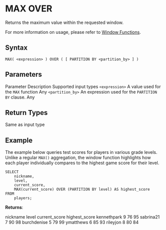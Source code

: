 # [](#max-over)MAX OVER

Returns the maximum value within the requested window.

For more information on usage, please refer to [Window Functions](/sql_reference/functions-reference/window/).

## [](#syntax)Syntax

```
MAX( <expression> ) OVER ( [ PARTITION BY <partition_by> ] )
```

## [](#parameters)Parameters

Parameter Description Supported input types `<expression>` A value used for the `MAX` function Any `<partition_by>` An expression used for the `PARTITION BY` clause. Any

## [](#return-types)Return Types

Same as input type

## [](#example)Example

The example below queries test scores for players in various grade levels. Unlike a regular `MAX()` aggregation, the window function highlights how each player individually compares to the highest game score for their level.

```
SELECT
	nickname,
	level,
	current_score,
	MAX(current_score) OVER (PARTITION BY level) AS highest_score
FROM
	players;
```

**Returns**:

nickname level current\_score highest\_score kennethpark 9 76 95 sabrina21 7 90 98 burchdenise 5 79 99 ymatthews 6 85 93 rileyjon 8 80 84